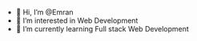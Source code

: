 - 👋 Hi, I’m @Emran
- 👀 I’m interested in Web Development
- 🌱 I’m currently learning Full stack Web Development

